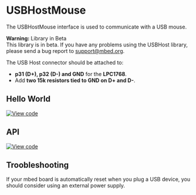 # USBHostMouse

The USBHostMouse interface is used to communicate with a USB mouse.

<span class="warnings">**Warning:** Library in Beta</br>This library is in beta. If you have any problems using the USBHost library, please send a bug report to [support@mbed.org](support@mbed.org).</span>

The USB Host connector should be attached to:

* **p31 (D+), p32 (D-) and GND** for the **LPC1768**.
* Add **two 15k resistors tied to GND on D+ and D-**.

## Hello World

[![View code](https://www.mbed.com/embed/?url=https://developer.mbed.org/users/samux/code/USBHostMouse_HelloWorld/)](https://developer.mbed.org/users/samux/code/USBHostMouse_HelloWorld/file/tip/main.cpp) 

## API

[![View code](https://www.mbed.com/embed/?type=library)](https://docs.mbed.com/docs/mbed-os-api/en/mbed-os-5.1.0/api/USBHostMouse_8h_source.html) 

## Troobleshooting

If your mbed board is automatically reset when you plug a USB device, you should consider using an external power supply.


